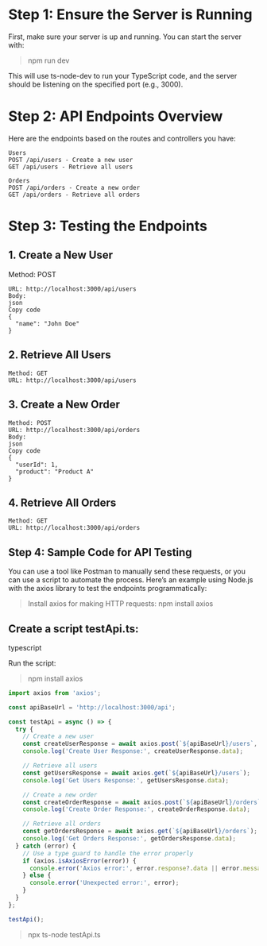 # Step 1: Ensure the Server is Running
First, make sure your server is up and running. You can start the server with:


>npm run dev

This will use ts-node-dev to run your TypeScript code, and the server should be listening on the specified port (e.g., 3000).

# Step 2: API Endpoints Overview
Here are the endpoints based on the routes and controllers you have:

```
Users
POST /api/users - Create a new user
GET /api/users - Retrieve all users

```

```
Orders
POST /api/orders - Create a new order
GET /api/orders - Retrieve all orders
```

# Step 3: Testing the Endpoints

## 1. Create a New User
Method: POST
```
URL: http://localhost:3000/api/users
Body:
json
Copy code
{
  "name": "John Doe"
}
```
## 2. Retrieve All Users
```
Method: GET
URL: http://localhost:3000/api/users
```
## 3. Create a New Order
```
Method: POST
URL: http://localhost:3000/api/orders
Body:
json
Copy code
{
  "userId": 1,
  "product": "Product A"
}
```
## 4. Retrieve All Orders
```
Method: GET
URL: http://localhost:3000/api/orders
```
## Step 4: Sample Code for API Testing
You can use a tool like Postman to manually send these requests, or you can use a script to automate the process. Here’s an example using Node.js with the axios library to test the endpoints programmatically:

> Install axios for making HTTP requests:
>npm install axios

## Create a script testApi.ts:
typescript

Run the script:
> npm install axios

```typescript
import axios from 'axios';

const apiBaseUrl = 'http://localhost:3000/api';

const testApi = async () => {
  try {
    // Create a new user
    const createUserResponse = await axios.post(`${apiBaseUrl}/users`, { name: 'John Doe' });
    console.log('Create User Response:', createUserResponse.data);

    // Retrieve all users
    const getUsersResponse = await axios.get(`${apiBaseUrl}/users`);
    console.log('Get Users Response:', getUsersResponse.data);

    // Create a new order
    const createOrderResponse = await axios.post(`${apiBaseUrl}/orders`, { userId: 1, product: 'Product A' });
    console.log('Create Order Response:', createOrderResponse.data);

    // Retrieve all orders
    const getOrdersResponse = await axios.get(`${apiBaseUrl}/orders`);
    console.log('Get Orders Response:', getOrdersResponse.data);
  } catch (error) {
    // Use a type guard to handle the error properly
    if (axios.isAxiosError(error)) {
      console.error('Axios error:', error.response?.data || error.message);
    } else {
      console.error('Unexpected error:', error);
    }
  }
};

testApi();
```


> npx ts-node testApi.ts
